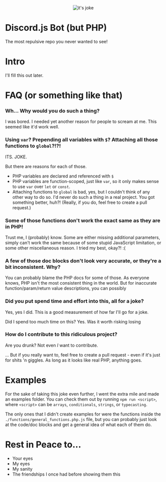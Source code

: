 <div align="center">
	<img src="http://i.imgur.com/JN0sMnl.png" title="it's joke" alt="it's joke" />
</div>

# Discord.js Bot (but PHP)

The most repulsive repo you never wanted to see!

# Intro

I'll fill this out later.

# FAQ (or something like that)

### Wh... Why would you do such a thing?

I was bored. I needed yet another reason for people to scream at me. This seemed like it'd work well.

### Using `var`? Prepending all variables with `$`? Attaching all those functions to `global`?!?!

ITS. JOKE.

But there are reasons for each of those.

* PHP variables are declared and referenced with `$`
* PHP variables are function-scoped, just like `var`, so it only makes sense to use `var` over `let` or `const`.
* Attaching functions to `global` is bad, yes, but I couldn't think of any other way to do so. I'd never do such a thing in a real project. You got something better, huh?! (Really, if you do, feel free to create a pull request.)

### Some of those functions don't work the exact same as they are in PHP!

Trust me, I (probably) know. Some are either missing additional parameters, simply can't work the same because of some stupid JavaScript limitation, or some other miscellaneous reason. I tried my best, okay?! :(

### A few of those doc blocks don't look very accurate, or they're a bit inconsistent. Why?

You can probably blame the PHP docs for some of those. As everyone knows, PHP isn't the most consistent thing in the world. But for inaccurate function/param/return value descriptions, you can possibly

### Did you put spend time and effort into this, all for a joke?

Yes, yes I did. This is a good measurement of how far I'll go for a joke.

Did I spend too much time on this? Yes.
Was it worth risking losing

### How do I contribute to this ridiculous project?

Are you drunk? Not even _I_ want to contribute.

... But if you really want to, feel free to create a pull request - even if it's just for shits 'n giggles. As long as it looks like real PHP, anything goes.

# Examples

For the sake of taking this joke even further, I went the extra mile and made an examples folder. You can check them out by running `npm run <script>`, where `<script>` can be `arrays`, `conditionals`, `strings`, or `typecasting`.

The only ones that I didn't create examples for were the functions inside the `./functions/general_functions.php.js` file, but you can probably just look at the code/doc blocks and get a general idea of what each of them do.

# Rest in Peace to...

* Your eyes
* My eyes
* My sanity
* The friendships I once had before showing them this

